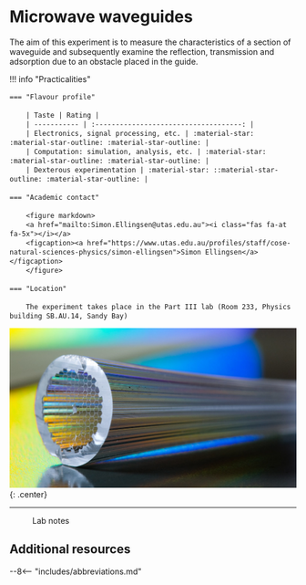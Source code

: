 # Microwave waveguides

The aim of this experiment is to measure the characteristics of a section of waveguide and subsequently examine the reflection, transmission and adsorption due to an obstacle placed in the guide.

!!! info "Practicalities"

    === "Flavour profile"

        | Taste | Rating |
        | ----------- | :------------------------------------: |
        | Electronics, signal processing, etc. | :material-star: :material-star-outline: :material-star-outline: |
        | Computation: simulation, analysis, etc. | :material-star: :material-star-outline: :material-star-outline: |
        | Dexterous experimentation | :material-star: ::material-star-outline: :material-star-outline: |

    === "Academic contact"

        <figure markdown>
        <a href="mailto:Simon.Ellingsen@utas.edu.au"><i class="fas fa-at fa-5x"></i></a>
        <figcaption><a href="https://www.utas.edu.au/profiles/staff/cose-natural-sciences-physics/simon-ellingsen">Simon Ellingsen</a></figcaption>
        </figure>

    === "Location"

        The experiment takes place in the Part III lab (Room 233, Physics building SB.AU.14, Sandy Bay)

![](waveguides/header.jpg){: .center}

---

<figure markdown>
<a href = 'waveguide_description.pdf'><i class="fas fa-file-pdf fa-3x"></i> </a>
    <figcaption>Lab notes
    </figcaption>
</figure>

## Additional resources

--8<-- "includes/abbreviations.md"
